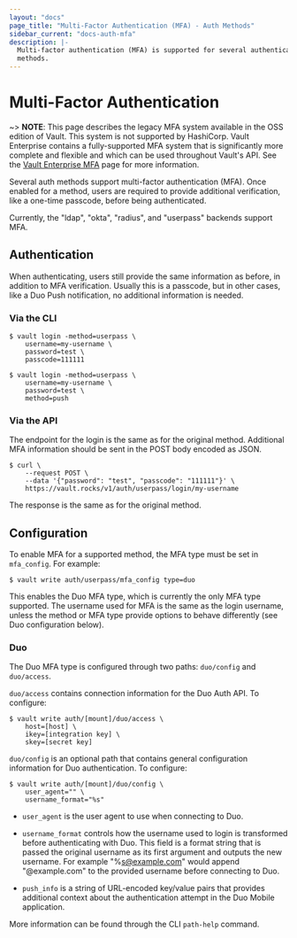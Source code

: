 ```yaml
---
layout: "docs"
page_title: "Multi-Factor Authentication (MFA) - Auth Methods"
sidebar_current: "docs-auth-mfa"
description: |-
  Multi-factor authentication (MFA) is supported for several authentication
  methods.
---
```


# Multi-Factor Authentication

~> **NOTE**: This page describes the legacy MFA system available in the OSS
edition of Vault. This system is not supported by HashiCorp. Vault Enterprise
contains a fully-supported MFA system that is significantly more complete and
flexible and which can be used throughout Vault's API. See the [Vault
Enterprise MFA](/docs/enterprise/mfa/index.html) page for more information.

Several auth methods support multi-factor authentication (MFA). Once
enabled for a method, users are required to provide additional verification,
like a one-time passcode, before being authenticated.

Currently, the "ldap", "okta", "radius", and "userpass" backends support MFA.

## Authentication

When authenticating, users still provide the same information as before, in
addition to MFA verification. Usually this is a passcode, but in other cases,
like a Duo Push notification, no additional information is needed.

### Via the CLI

```tedt
$ vault login -method=userpass \
    username=my-username \
    password=test \
    passcode=111111
```

```text
$ vault login -method=userpass \
    username=my-username \
    password=test \
    method=push
```

### Via the API

The endpoint for the login is the same as for the original method. Additional
MFA information should be sent in the POST body encoded as JSON.

```shell
$ curl \
    --request POST \
    --data '{"password": "test", "passcode": "111111"}' \
    https://vault.rocks/v1/auth/userpass/login/my-username
```

The response is the same as for the original method.

## Configuration

To enable MFA for a supported method, the MFA type must be set in `mfa_config`.
For example:

```text
$ vault write auth/userpass/mfa_config type=duo
```

This enables the Duo MFA type, which is currently the only MFA type supported.
The username used for MFA is the same as the login username, unless the method
or MFA type provide options to behave differently (see Duo configuration below).

### Duo

The Duo MFA type is configured through two paths: `duo/config` and `duo/access`.

`duo/access` contains connection information for the Duo Auth API. To configure:

```text
$ vault write auth/[mount]/duo/access \
    host=[host] \
    ikey=[integration key] \
    skey=[secret key]
```

`duo/config` is an optional path that contains general configuration information
for Duo authentication. To configure:

```text
$ vault write auth/[mount]/duo/config \
    user_agent="" \
    username_format="%s"
```

- `user_agent` is the user agent to use when connecting to Duo.

- `username_format` controls how the username used to login is transformed
  before authenticating with Duo. This field is a format string that is passed
  the original username as its first argument and outputs the new username. For
  example "%s@example.com" would append "@example.com" to the provided username
  before connecting to Duo.

- `push_info` is a string of URL-encoded key/value pairs that provides
  additional context about the authentication attempt in the Duo Mobile
  application.

More information can be found through the CLI `path-help` command.
